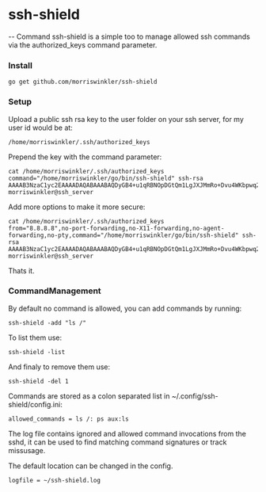 # ssh-shield
--
Command ssh-shield is a simple too to manage allowed ssh commands via the
authorized_keys command parameter.

### Install

    go get github.com/morriswinkler/ssh-shield


### Setup

Upload a public ssh rsa key to the user folder on your ssh server, for my user
id would be at:

    /home/morriswinkler/.ssh/authorized_keys

Prepend the key with the command parameter:

    cat /home/morriswinkler/.ssh/authorized_keys
    command="/home/morriswinkler/go/bin/ssh-shield" ssh-rsa AAAAB3NzaC1yc2EAAAADAQABAAABAQDyGB4+u1qRBNOpDGtQm1LgJXJMmRo+Dvu4WKbpwq29aSM+1KulQw+sJ9vhpKXZt5bqCCkv/2W+ScqSBP87AaFqT8tQ45f4tq6IYibYLjWT492qL948B7Yd2EEvVmP1K81uPvLLzgiuZ3Ci/1pa7kBEmxqI7itrD7g1A9BRixq74X3S/KvhEti/Nm8BGQBrg+8h05qyHG7qtQtwajbQDZsxAEN3OseZpI2n0WFBcJ84ic5lK8f01CBtRLPvwcu8/lpn7bW5MzC0ShyBT1OMBaUwzwfAfn9Tw9aoziAzmGFbW5OkuBObQKG6pSo2Th2C40fhTO1WoefHv2FT4BxhgpVv morriswinkler@ssh_server

Add more options to make it more secure:

    cat /home/morriswinkler/.ssh/authorized_keys
    from="8.8.8.8",no-port-forwarding,no-X11-forwarding,no-agent-forwarding,no-pty,command="/home/morriswinkler/go/bin/ssh-shield" ssh-rsa AAAAB3NzaC1yc2EAAAADAQABAAABAQDyGB4+u1qRBNOpDGtQm1LgJXJMmRo+Dvu4WKbpwq29aSM+1KulQw+sJ9vhpKXZt5bqCCkv/2W+ScqSBP87AaFqT8tQ45f4tq6IYibYLjWT492qL948B7Yd2EEvVmP1K81uPvLLzgiuZ3Ci/1pa7kBEmxqI7itrD7g1A9BRixq74X3S/KvhEti/Nm8BGQBrg+8h05qyHG7qtQtwajbQDZsxAEN3OseZpI2n0WFBcJ84ic5lK8f01CBtRLPvwcu8/lpn7bW5MzC0ShyBT1OMBaUwzwfAfn9Tw9aoziAzmGFbW5OkuBObQKG6pSo2Th2C40fhTO1WoefHv2FT4BxhgpVv morriswinkler@ssh_server

Thats it.


### CommandManagement

By default no command is allowed, you can add commands by running:

    ssh-shield -add "ls /"

To list them use:

    ssh-shield -list

And finaly to remove them use:

    ssh-shield -del 1

Commands are stored as a colon separated list in
~/.config/ssh-shield/config.ini:

    allowed_commands = ls /: ps aux:ls

The log file contains ignored and allowed command invocations from the sshd, it
can be used to find matching command signatures or track missusage.

The default location can be changed in the config.

    logfile = ~/ssh-shield.log
